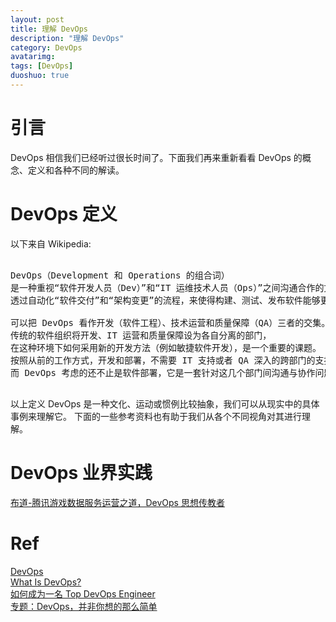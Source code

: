 ```yaml
---
layout: post
title: 理解 DevOps
description: "理解 DevOps"
category: DevOps
avatarimg:
tags: [DevOps]
duoshuo: true
---
```



# 引言

DevOps 相信我们已经听过很长时间了。下面我们再来重新看看 DevOps 的概念、定义和各种不同的解读。  

# DevOps 定义

以下来自 Wikipedia:

<pre>

DevOps（Development 和 Operations 的组合词）
是一种重视“软件开发人员（Dev）”和“IT 运维技术人员（Ops）”之间沟通合作的文化、运动或惯例。
透过自动化“软件交付”和“架构变更”的流程，来使得构建、测试、发布软件能够更加地快捷、频繁和可靠。

可以把 DevOps 看作开发（软件工程）、技术运营和质量保障（QA）三者的交集。
传统的软件组织将开发、IT 运营和质量保障设为各自分离的部门，
在这种环境下如何采用新的开发方法（例如敏捷软件开发），是一个重要的课题。
按照从前的工作方式，开发和部署，不需要 IT 支持或者 QA 深入的跨部门的支持；而现在却需要极其紧密的多部门协作。
而 DevOps 考虑的还不止是软件部署，它是一套针对这几个部门间沟通与协作问题的流程和方法。

</pre>

以上定义 DevOps 是一种文化、运动或惯例比较抽象，我们可以从现实中的具体事例来理解它。
下面的一些参考资料也有助于我们从各个不同视角对其进行理解。

# DevOps 业界实践

[布道-腾讯游戏数据服务运营之道，DevOps 思想传教者](http://mp.weixin.qq.com/s?__biz=MzA3MzYwNjQ3NA==&mid=2651297238&idx=1&sn=2c56ad68a5e173cb24bbf0df7f37130d&chksm=84ff41f3b388c8e51f6a42f30bd8d74255c5671da24904ba72847cf38aaa1020fbac02055863&mpshare=1&scene=23&srcid=11069sAoFXMe4cAWlEkHD4G2#rd)

# Ref
[DevOps](https://zh.wikipedia.org/wiki/DevOps)  
[What Is DevOps?](https://theagileadmin.com/what-is-devops/)  
[如何成为一名 Top DevOps Engineer](http://www.cnblogs.com/yuxc/p/3578926.html)  
[专题：DevOps，并非你想的那么简单](http://os.51cto.com/art/201404/436824.htm)  
  

